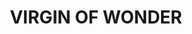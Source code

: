 ---
capo: 0
id: 0
lang: en-us
page: '107'
step: pre
subtitle: ''
tags:
- vir
title: VIRGIN OF WONDER
---